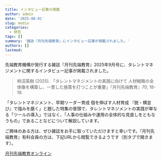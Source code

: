 ```yaml
---
title: インタビュー記事の掲載
author: admin
date: '2025-08-01'
slug: media
categories:
  - 研究
tags: []
summary: '雑誌『月刊先端教育』にインタビュー記事が掲載されました。'
authors: []
lastmod: 
---
```


先端教育機構が発行する雑誌『月刊先端教育』2025年9月号に、タレントマネジメントに関するインタビュー記事が掲載されました。
> 柿沼英樹 (2025). 「タレントマネジメントの実践に向けて 人材戦略の全体像を構築し、一貫した施策を打つことが重要」『月刊先端教育』_70_, 18-19.

「タレントマネジメント、早期リーダー育成 個を伸ばす人材育成 『脱・横並び』で強みを磨く」と題した特集の冒頭で、タレントマネジメントの実践が単なる「ツールの導入」ではなく、「人事の仕組みや運用の全体的な見直しをともなうもの」であることなどについて解説しています。

ご興味のある方は、ぜひ雑誌をお手に取っていただけますと幸いです。『月刊先端教育』有料会員の方は、下記URLから閲覧できるようです（別タブで開きます）。

<a href="https://www.sentankyo.jp/articles/4c9abf0e-9ffa-4ac0-be9a-901dc3a92b5c" target="_blank" rel="noopener noreferrer">月刊先端教育オンライン</a>